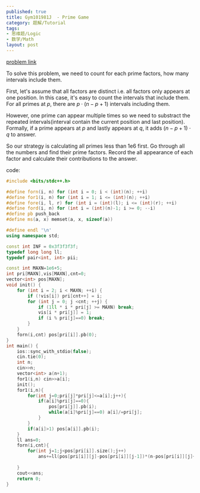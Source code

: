 ```yaml
---
published: true
title: Gym101981J  - Prime Game
category: 题解/Tutorial
tags: 
- 思维题/Logic
- 数学/Math
layout: post
---
```

<!-- more -->
[problem link](https://vjudge.net/problem/2040237/origin)

To solve this problem, we need to count for each prime factors, how many intervals include them.

First, let's assume that all factors are distinct i.e. all factors only appears at one position. In this case, it's easy to count the intervals that include them. For all primes at $p$, there are $p\cdot(n-p+1)$ intervals including them.

However, one prime can appear multiple times so we need to substract the repeated intervals(interval contain the current position and last position). Formally, if a prime appears at $p$ and lastly appears at $q$, it adds $(n-p+1)\cdot q$ to answer.

So our strategy is calculating all primes less than 1e6 first. Go through all the numbers and find their prime factors. Record the all appearance of each factor and calculate their contributions to the answer.

code:
```cpp
#include <bits/stdc++.h>

#define forn(i, n) for (int i = 0; i < (int)(n); ++i)
#define for1(i, n) for (int i = 1; i <= (int)(n); ++i)
#define fore(i, l, r) for (int i = (int)(l); i <= (int)(r); ++i)
#define ford(i, n) for (int i = (int)(n)-1; i >= 0; --i)
#define pb push_back
#define ms(a, x) memset(a, x, sizeof(a))

#define endl '\n'
using namespace std;

const int INF = 0x3f3f3f3f;
typedef long long ll;
typedef pair<int, int> pii;

const int MAXN=1e6+5;
int pri[MAXN],vis[MAXN],cnt=0;
vector<int> pos[MAXN];
void init() {
    for (int i = 2; i < MAXN; ++i) {
        if (!vis[i]) pri[cnt++] = i;
        for (int j = 0; j <cnt; ++j) {
            if (1ll * i * pri[j] >= MAXN) break;
            vis[i * pri[j]] = 1;
            if (i % pri[j]==0) break; 
        }
    }
    forn(i,cnt) pos[pri[i]].pb(0);
}
int main() {
    ios::sync_with_stdio(false);
    cin.tie(0);
    int n;
    cin>>n;
    vector<int> a(n+1);
    for1(i,n) cin>>a[i];
    init();
    for1(i,n){
		for(int j=0;pri[j]*pri[j]<=a[i];j++){
			if(a[i]%pri[j]==0){
				pos[pri[j]].pb(i);
				while(a[i]%pri[j]==0) a[i]/=pri[j];
			}
		}
		if(a[i]>1) pos[a[i]].pb(i);
	}
    ll ans=0;
	forn(i,cnt){
		for(int j=1;j<pos[pri[i]].size();j++)
			ans+=ll(pos[pri[i]][j]-pos[pri[i]][j-1])*(n-pos[pri[i]][j]+1);
			
	}		
	cout<<ans;
    return 0;
}
```